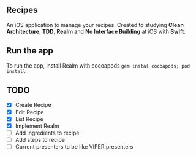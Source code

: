## Recipes
An iOS application to manage your recipes. Created to studying **Clean Architecture**, **TDD**, **Realm** and **No Interface Building** at iOS with **Swift**.

## Run the app
To run the app, install Realm with cocoapods `gem instal cocoapods; pod install`

## TODO
- [x] Create Recipe
- [x] Edit Recipe
- [x] List Recipe
- [x] Implement Realm
- [ ] Add ingredients to recipe
- [ ] Add steps to recipe
- [ ] Current presenters to be like VIPER presenters
